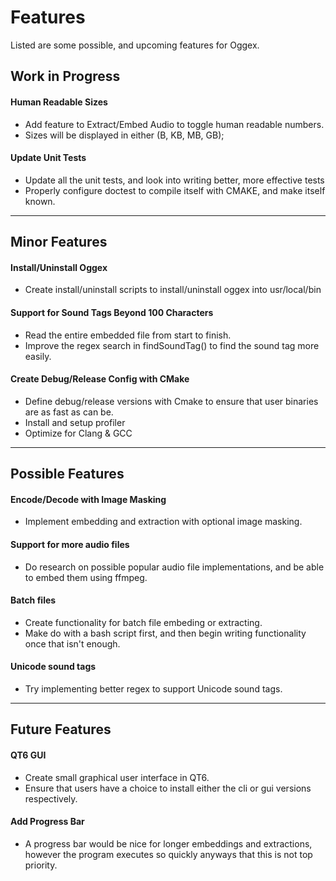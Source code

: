 # Features
Listed are some possible, and upcoming features for Oggex.


## Work in Progress

#### Human Readable Sizes
- Add feature to Extract/Embed Audio to toggle human readable numbers.
- Sizes will be displayed in either (B, KB, MB, GB);

#### Update Unit Tests
- Update all the unit tests, and look into writing better, more effective tests
- Properly configure doctest to compile itself with CMAKE, and make itself known.


- - - - -
## Minor Features

#### Install/Uninstall Oggex
- Create install/uninstall scripts to install/uninstall oggex into usr/local/bin

#### Support for Sound Tags Beyond 100 Characters
- Read the entire embedded file from start to finish.
- Improve the regex search in findSoundTag() to find the sound tag more easily.

#### Create Debug/Release Config with CMake
- Define debug/release versions with Cmake to ensure that user binaries are as fast as can be.
- Install and setup profiler
- Optimize for Clang & GCC


- - - - -
## Possible Features

#### Encode/Decode with Image Masking
- Implement embedding and extraction with optional image masking.

#### Support for more audio files
- Do research on possible popular audio file implementations, and be able to embed them using ffmpeg.

#### Batch files
- Create functionality for batch file embeding or extracting.
- Make do with a bash script first, and then begin writing functionality once that isn't enough.

#### Unicode sound tags
- Try implementing better regex to support Unicode sound tags.


- - - - -
## Future Features

#### QT6 GUI
- Create small graphical user interface in QT6.
- Ensure that users have a choice to install either the cli or gui versions respectively.

#### Add Progress Bar
- A progress bar would be nice for longer embeddings and extractions, however the program executes so quickly anyways that this is not top priority.
